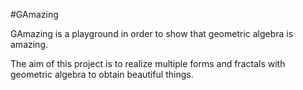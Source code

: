#GAmazing

GAmazing is a playground in order to show that geometric algebra is amazing.

The aim of this project is to realize multiple forms and fractals with geometric algebra to obtain beautiful things.